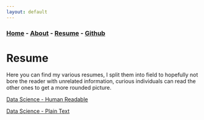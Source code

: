 ```yaml
---
layout: default
---
```


### [Home](../index.md) - [About](../pages/about.md) - [Resume](../pages/resume.md) - [Github](https://github.com/Graphight)

# Resume

Here you can find my various resumes, I split them into field to hopefully not bore the reader with unrelated information, curious individuals can read the other ones to get a more rounded picture.   

[Data Science - Human Readable](../resources/Resume-DS.pdf)

[Data Science - Plain Text](../resources/Resume-DS-PlainText.pdf)

